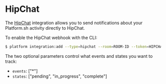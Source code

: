 # HipChat

The [HipChat](https://hipchat.com) integration allows you to send
notifications about your Platform.sh activity directly to HipChat.

To enable the HipChat webhook with the CLI:

```bash
$ platform integration:add --type=hipchat --room=ROOM-ID --token=HIPCHAT-TOKEN
```

The two optional parameters control what events and states you want to
track:

-   `events`: ["*"]
-   `states`: ["pending", "in_progress", "complete"]
